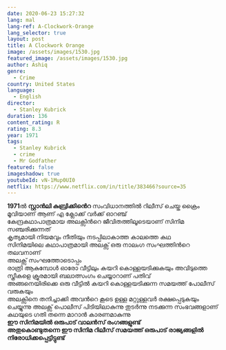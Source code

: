 ```yaml
---
date: 2020-06-23 15:27:32
lang: mal
lang-ref: A-Clockwork-Orange
lang_selector: true
layout: post
title: A Clockwork Orange
image: /assets/images/1530.jpg
featured_image: /assets/images/1530.jpg
author: Ashiq
genre:
  - Crime
country: United States
language:
  - English
director:
  - Stanley Kubrick
duration: 136
content_rating: R
rating: 8.3
year: 1971
tags:
  - Stanley Kubrick
  - crime
  - Mr Godfather
featured: false
imageshadow: true
youtubeId: vN-1Mup0UI0
netflix: https://www.netflix.com/in/title/383466?source=35
---
```

<!--StartFragment-->

**1971**ൽ **സ്റ്റാൻലി കുബ്രിക്കിൻെറ** സംവിധാനത്തിൽ റിലീസ് ചെയ്ത ക്രൈം മൂവിയാണ് ആണ് എ ക്ലോക്ക് വർക്ക് ഓറഞ്ച്\
 കേന്ദ്രകഥാപാത്രമായ അലക്സിന്‍റെ ജീവിതത്തിലൂടെയാണ് സിനിമ സഞ്ചരിക്കുന്നത് \
കൃത്യമായി നിയമവും നീതിയും നടപ്പിലാകാത്ത കാലത്തെ കഥ\
സിനിമയിലെ കഥാപാത്രമായി അലക്സ് ഒരു നാലംഗ സംഘത്തിൻറെ തലവനാണ്\
അലക്സ് സംഘത്തോടൊപ്പം\
രാത്രി ആകുമ്പോൾ  ഓരോ വീട്ടിലും കയറി കൊള്ളയടിക്കുകയും അവിടുത്തെ സ്ത്രീകളെ ക്രൂരമായി ബലാത്സംഗം ചെയ്യാറാണ് പതിവ്\
അങ്ങനെയിരിക്കെ ഒരു വീട്ടിൽ കയറി കൊള്ളയടിക്കുന്ന സമയത്ത് പോലീസ് വരുകയും\
അലക്സിനെ തനിച്ചാക്കി അവൻറെ കൂടെ ഉള്ള മറ്റുള്ളവർ രക്ഷപ്പെടുകയും ചെയ്യുന്നു അലക്സ് പൊലീസ് പിടിയിലാകുന്നു തുടർന്നു നടക്കുന്ന സംഭവങ്ങളാണ്  കഥയുടെ ഗതി തന്നെ മാറാൻ കാരണമാകുന്നു \
**ഈ സിനിമയിൽ ഒരുപാട് വാലൻസ് രംഗങ്ങളുണ്ട്**\
**അതുകൊണ്ടുതന്നെ ഈ സിനിമ റിലീസ് സമയത്ത് ഒരുപാട് രാജ്യങ്ങളിൽ നിരോധിക്കപ്പെട്ടിട്ടുണ്ട്**

<!--EndFragment-->